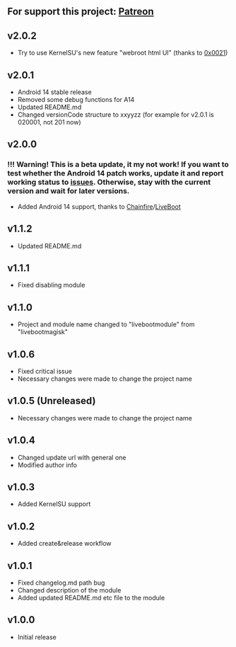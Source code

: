 For support this project: [Patreon](https://avalibeyaz.com/patreon)  
--------------  
## v2.0.2
- Try to use KernelSU's new feature "webroot html UI" (thanks to [0x0021](https://github.com/0x0021))
  
## v2.0.1
- Android 14 stable release
- Removed some debug functions for A14
- Updated README.md
- Changed versionCode structure to xxyyzz (for example for v2.0.1 is 020001, not 201 now)
  
## v2.0.0
### !!! Warning! This is a beta update, it my not work! If you want to test whether the Android 14 patch works, update it and report working status to [issues](https://github.com/symbuzzer/livebootmodule/issues). Otherwise, stay with the current version and wait for later versions. 
- Added Android 14 support, thanks to [Chainfire](https://github.com/Chainfire)/[LiveBoot](https://github.com/Chainfire/liveboot)

## v1.1.2  
- Updated README.md  
  
## v1.1.1  
- Fixed disabling module
  
## v1.1.0  
- Project and module name changed to "livebootmodule" from "livebootmagisk"
  
## v1.0.6    
- Fixed critical issue
- Necessary changes were made to change the project name 
  
## v1.0.5 (Unreleased)  
- Necessary changes were made to change the project name  
  
## v1.0.4  
- Changed update url with general one
- Modified author info  
  
## v1.0.3  
- Added KernelSU support  
    
## v1.0.2  
- Added create&release workflow
  
## v1.0.1  
- Fixed changelog.md path bug  
- Changed description of the module  
- Added updated README.md etc file to the module  
  
## v1.0.0  
- Initial release  
